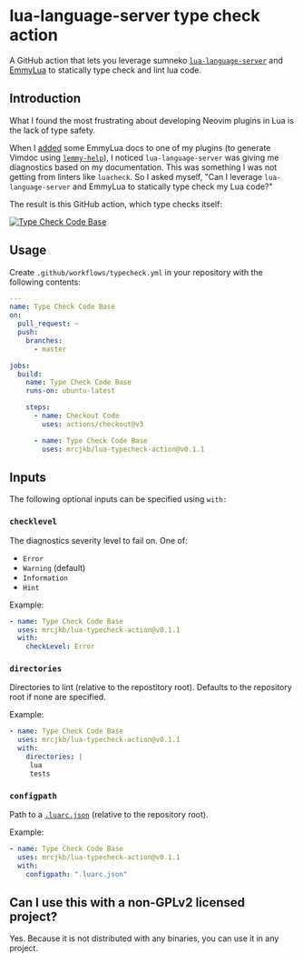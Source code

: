# lua-language-server type check action

A GitHub action that lets you leverage sumneko [`lua-language-server`](https://github.com/sumneko/lua-language-server)
and [EmmyLua](https://emmylua.github.io/annotation.html) to statically type check and lint lua code.

## Introduction

What I found the most frustrating about developing Neovim plugins in Lua is the lack
of type safety.

When I [added](https://github.com/mrcjkb/haskell-tools.nvim/pull/103/files) some EmmyLua
docs to one of my plugins (to generate Vimdoc using [`lemmy-help`](https://github.com/numToStr/lemmy-help)),
I noticed `lua-language-server` was giving me diagnostics based on my documentation.
This was something I was not getting from linters like `luacheck`.
So I asked myself, "Can I leverage `lua-language-server` and EmmyLua to statically type check my Lua code?"

The result is this GitHub action, which type checks itself: 

[![Type Check Code Base](https://github.com/mrcjkb/lua-typecheck-action/actions/workflows/typecheck.yml/badge.svg)](https://github.com/mrcjkb/lua-typecheck-action/actions/workflows/typecheck.yml)

## Usage

Create `.github/workflows/typecheck.yml` in your repository with the following contents:

```yaml
---
name: Type Check Code Base
on:
  pull_request: ~
  push:
    branches:
      - master

jobs:
  build:
    name: Type Check Code Base
    runs-on: ubuntu-latest

    steps:
      - name: Checkout Code
        uses: actions/checkout@v3

      - name: Type Check Code Base
        uses: mrcjkb/lua-typecheck-action@v0.1.1
```

## Inputs

The following optional inputs can be specified using `with:`

### `checklevel`

The diagnostics severity level to fail on. One of:

* `Error`
* `Warning` (default)
* `Information`
* `Hint`

Example:

```yaml
- name: Type Check Code Base
  uses: mrcjkb/lua-typecheck-action@v0.1.1
  with:
    checkLevel: Error
```

### `directories`

Directories to lint (relative to the repostitory root).
Defaults to the repository root if none are specified.

Example:

```yaml
- name: Type Check Code Base
  uses: mrcjkb/lua-typecheck-action@v0.1.1
  with:
    directories: |
     lua
     tests
```

### `configpath`

Path to a [`.luarc.json`](https://github.com/sumneko/lua-language-server/wiki/Configuration-File#luarcjson) (relative to the repository root).

Example:

```yaml
- name: Type Check Code Base
  uses: mrcjkb/lua-typecheck-action@v0.1.1
  with:
    configpath: ".luarc.json"
```

## Can I use this with a non-GPLv2 licensed project?

Yes.
Because it is not distributed with any binaries, you can use it in any project.
